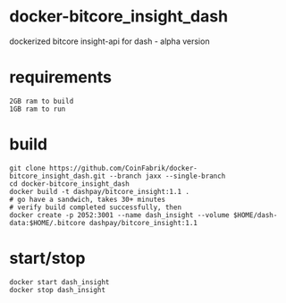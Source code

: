 # docker-bitcore_insight_dash

dockerized bitcore insight-api for dash - alpha version

# requirements

    2GB ram to build
    1GB ram to run

# build

    git clone https://github.com/CoinFabrik/docker-bitcore_insight_dash.git --branch jaxx --single-branch
    cd docker-bitcore_insight_dash
    docker build -t dashpay/bitcore_insight:1.1 .
    # go have a sandwich, takes 30+ minutes
    # verify build completed successfully, then
    docker create -p 2052:3001 --name dash_insight --volume $HOME/dash-data:$HOME/.bitcore dashpay/bitcore_insight:1.1

# start/stop

    docker start dash_insight
    docker stop dash_insight
